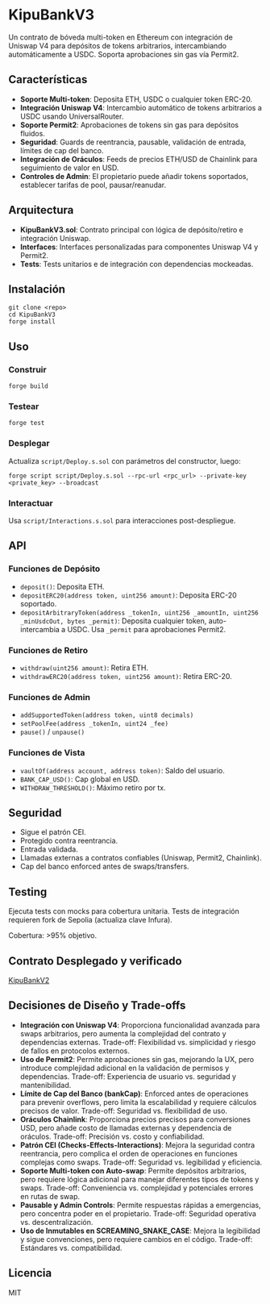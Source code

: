 # KipuBankV3

Un contrato de bóveda multi-token en Ethereum con integración de Uniswap V4 para depósitos de tokens arbitrarios, intercambiando automáticamente a USDC. Soporta aprobaciones sin gas vía Permit2.

## Características

- **Soporte Multi-token**: Deposita ETH, USDC o cualquier token ERC-20.
- **Integración Uniswap V4**: Intercambio automático de tokens arbitrarios a USDC usando UniversalRouter.
- **Soporte Permit2**: Aprobaciones de tokens sin gas para depósitos fluidos.
- **Seguridad**: Guards de reentrancia, pausable, validación de entrada, límites de cap del banco.
- **Integración de Oráculos**: Feeds de precios ETH/USD de Chainlink para seguimiento de valor en USD.
- **Controles de Admin**: El propietario puede añadir tokens soportados, establecer tarifas de pool, pausar/reanudar.

## Arquitectura

- **KipuBankV3.sol**: Contrato principal con lógica de depósito/retiro e integración Uniswap.
- **Interfaces**: Interfaces personalizadas para componentes Uniswap V4 y Permit2.
- **Tests**: Tests unitarios e de integración con dependencias mockeadas.

## Instalación

```shell
git clone <repo>
cd KipuBankV3
forge install
```

## Uso

### Construir

```shell
forge build
```

### Testear

```shell
forge test
```

### Desplegar

Actualiza `script/Deploy.s.sol` con parámetros del constructor, luego:

```shell
forge script script/Deploy.s.sol --rpc-url <rpc_url> --private-key <private_key> --broadcast
```

### Interactuar

Usa `script/Interactions.s.sol` para interacciones post-despliegue.

## API

### Funciones de Depósito

- `deposit()`: Deposita ETH.
- `depositERC20(address token, uint256 amount)`: Deposita ERC-20 soportado.
- `depositArbitraryToken(address _tokenIn, uint256 _amountIn, uint256 _minUsdcOut, bytes _permit)`: Deposita cualquier token, auto-intercambia a USDC. Usa `_permit` para aprobaciones Permit2.

### Funciones de Retiro

- `withdraw(uint256 amount)`: Retira ETH.
- `withdrawERC20(address token, uint256 amount)`: Retira ERC-20.

### Funciones de Admin

- `addSupportedToken(address token, uint8 decimals)`
- `setPoolFee(address _tokenIn, uint24 _fee)`
- `pause()` / `unpause()`

### Funciones de Vista

- `vaultOf(address account, address token)`: Saldo del usuario.
- `BANK_CAP_USD()`: Cap global en USD.
- `WITHDRAW_THRESHOLD()`: Máximo retiro por tx.

## Seguridad

- Sigue el patrón CEI.
- Protegido contra reentrancia.
- Entrada validada.
- Llamadas externas a contratos confiables (Uniswap, Permit2, Chainlink).
- Cap del banco enforced antes de swaps/transfers.

## Testing

Ejecuta tests con mocks para cobertura unitaria. Tests de integración requieren fork de Sepolia (actualiza clave Infura).

Cobertura: >95% objetivo.

## Contrato Desplegado y verificado

[KipuBankV2](https://sepolia.etherscan.io/address/0x3a4e26ed7840f6dd743a1ebdb426c97859102015#code)

## Decisiones de Diseño y Trade-offs

- **Integración con Uniswap V4**: Proporciona funcionalidad avanzada para swaps arbitrarios, pero aumenta la complejidad del contrato y dependencias externas. Trade-off: Flexibilidad vs. simplicidad y riesgo de fallos en protocolos externos.
- **Uso de Permit2**: Permite aprobaciones sin gas, mejorando la UX, pero introduce complejidad adicional en la validación de permisos y dependencias. Trade-off: Experiencia de usuario vs. seguridad y mantenibilidad.
- **Límite de Cap del Banco (bankCap)**: Enforced antes de operaciones para prevenir overflows, pero limita la escalabilidad y requiere cálculos precisos de valor. Trade-off: Seguridad vs. flexibilidad de uso.
- **Oráculos Chainlink**: Proporciona precios precisos para conversiones USD, pero añade costo de llamadas externas y dependencia de oráculos. Trade-off: Precisión vs. costo y confiabilidad.
- **Patrón CEI (Checks-Effects-Interactions)**: Mejora la seguridad contra reentrancia, pero complica el orden de operaciones en funciones complejas como swaps. Trade-off: Seguridad vs. legibilidad y eficiencia.
- **Soporte Multi-token con Auto-swap**: Permite depósitos arbitrarios, pero requiere lógica adicional para manejar diferentes tipos de tokens y swaps. Trade-off: Conveniencia vs. complejidad y potenciales errores en rutas de swap.
- **Pausable y Admin Controls**: Permite respuestas rápidas a emergencias, pero concentra poder en el propietario. Trade-off: Seguridad operativa vs. descentralización.
- **Uso de Inmutables en SCREAMING_SNAKE_CASE**: Mejora la legibilidad y sigue convenciones, pero requiere cambios en el código. Trade-off: Estándares vs. compatibilidad.

## Licencia

MIT
